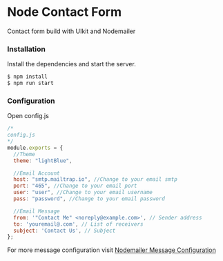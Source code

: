 # Node Contact Form
Contact form build with UIkit and Nodemailer

### Installation
Install the dependencies and start the server.
```sh
$ npm install
$ npm run start
```

### Configuration
Open config.js
```javascript
/* 
config.js
*/
module.exports = {
  //Theme
  theme: "lightBlue",

  //Email Account
  host: "smtp.mailtrap.io", //Change to your email smtp
  port: "465", //Change to your email port
  user: "user", //Change to your email username
  pass: "password", //Change to your email password

  //Email Message
  from: '"Contact Me" <noreply@example.com>', // Sender address
  to: 'youremail@.com', // List of receivers
  subject: 'Contact Us', // Subject
};
```

For more message configuration visit [Nodemailer Message Configuration](https://nodemailer.com/message/)
